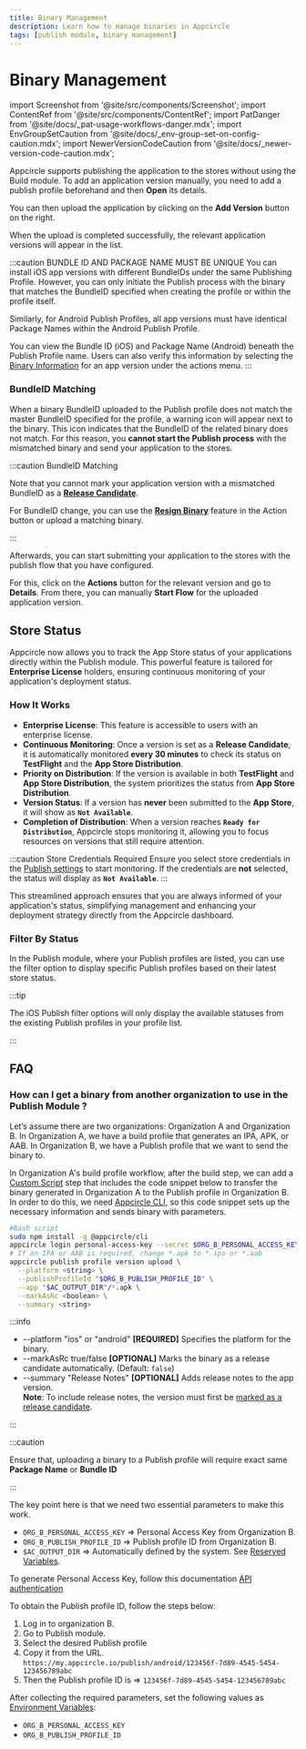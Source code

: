```yaml
---
title: Binary Management
description: Learn how to manage binaries in Appcircle
tags: [publish module, binary management]
---
```


# Binary Management

import Screenshot from '@site/src/components/Screenshot';
import ContentRef from '@site/src/components/ContentRef';
import PatDanger from '@site/docs/\_pat-usage-workflows-danger.mdx';
import EnvGroupSetCaution from '@site/docs/\_env-group-set-on-config-caution.mdx';
import NewerVersionCodeCaution from '@site/docs/\_newer-version-code-caution.mdx';

Appcircle supports publishing the application to the stores without using the Build module. To add an application version manually, you need to add a publish profile beforehand and then **Open** its details.

<Screenshot url='https://cdn.appcircle.io/docs/assets/publish-manuel.png' />

You can then upload the application by clicking on the **Add Version** button on the right.

<Screenshot url='https://cdn.appcircle.io/docs/assets/publish-upload.png' />

When the upload is completed successfully, the relevant application versions will appear in the list.

<Screenshot url='https://cdn.appcircle.io/docs/assets/BE3923-publishBinaryList.png' />

:::caution BUNDLE ID AND PACKAGE NAME MUST BE UNIQUE
You can install iOS app versions with different BundleIDs under the same Publishing Profile. However, you can only initiate the Publish process with the binary that matches the BundleID specified when creating the profile or within the profile itself.

Similarly, for Android Publish Profiles, all app versions must have identical Package Names within the Android Publish Profile.

You can view the Bundle ID (iOS) and Package Name (Android) beneath the Publish Profile name. Users can also verify this information by selecting the [Binary Information](/publish-module/publish-information/binary-information) for an app version under the actions menu.
:::

### BundleID Matching

When a binary BundleID uploaded to the Publish profile does not match the master BundleID specified for the profile, a warning icon will appear next to the binary. This icon indicates that the BundleID of the related binary does not match. For this reason, you **cannot start the Publish process** with the mismatched binary and send your application to the stores.

<Screenshot url='https://cdn.appcircle.io/docs/assets/BE3923-binaryMatch.png' />

:::caution BundleID Matching

Note that you cannot mark your application version with a mismatched BundleID as a [**Release Candidate**](/publish-module/publish-information/marking-release-candidates). 

For BundleID change, you can use the [**Resign Binary**](/publish-module/publish-information/resign-binary) feature in the Action button or upload a matching binary.

:::

Afterwards, you can start submitting your application to the stores with the publish flow that you have configured.

<Screenshot url='https://cdn.appcircle.io/docs/assets/publish-version-list.png' />

For this, click on the **Actions** button for the relevant version and go to **Details**. From there, you can manually **Start Flow** for the uploaded application version.

## Store Status

Appcircle now allows you to track the App Store status of your applications directly within the Publish module. This powerful feature is tailored for **Enterprise License** holders, ensuring continuous monitoring of your application's deployment status.

<Screenshot url='https://cdn.appcircle.io/docs/assets/be-3681-publish-store-status.png' />

### How It Works

- **Enterprise License**: This feature is accessible to users with an enterprise license.
- **Continuous Monitoring**: Once a version is set as a **Release Candidate**, it is automatically monitored **every 30 minutes** to check its status on **TestFlight** and the **App Store Distribution**.
- **Priority on Distribution**: If the version is available in both **TestFlight** and **App Store Distribution**, the system prioritizes the status from **App Store Distribution**.
- **Version Status**: If a version has **never** been submitted to the **App Store**, it will show as **`Not Available`**.
- **Completion of Distribution**: When a version reaches **`Ready for Distribution`**, Appcircle stops monitoring it, allowing you to focus resources on versions that still require attention.

:::caution Store Credentials Required
Ensure you select store credentials in the [Publish settings](/publish-module/publish-settings#store-credentials) to start monitoring. If the credentials are **not** selected, the status will display as **`Not Available`**.
:::

This streamlined approach ensures that you are always informed of your application's status, simplifying management and enhancing your deployment strategy directly from the Appcircle dashboard.

### Filter By Status

In the Publish module, where your Publish profiles are listed, you can use the filter option to display specific Publish profiles based on their latest store status.

<Screenshot url='https://cdn.appcircle.io/docs/assets/BE-3106-publishfilter1.png' />

<Screenshot url='https://cdn.appcircle.io/docs/assets/BE-3106-publishfilter2.png' />

:::tip

The iOS Publish filter options will only display the available statuses from the existing Publish profiles in your profile list.

:::

<Screenshot url='https://cdn.appcircle.io/docs/assets/BE-3106-publishfilter3.png' />

<Screenshot url='https://cdn.appcircle.io/docs/assets/BE-3106-publishfilter4.png' />

## FAQ

### How can I get a binary from another organization to use in the Publish Module ?

Let’s assume there are two organizations: Organization A and Organization B.
In Organization A, we have a build profile that generates an IPA, APK, or AAB.
In Organization B, we have a Publish profile that we want to send the binary to.

In Organization A's build profile workflow, after the build step, we can add a [Custom Script](/workflows/common-workflow-steps/custom-script/) step that includes the code snippet below to transfer the binary generated in Organization A to the Publish profile in Organization B. In order to do this, we need [Appcircle CLI](/appcircle-api-and-cli/cli-authentication), so this code snippet sets up the necessary information and sends binary with parameters.

```bash
#Bash script
sudo npm install -g @appcircle/cli
appcircle login personal-access-key --secret $ORG_B_PERSONAL_ACCESS_KEY
# If an IPA or AAB is required, change *.apk to *.ipa or *.aab
appcircle publish profile version upload \
  --platform <string> \
  --publishProfileId "$ORG_B_PUBLISH_PROFILE_ID" \
  --app "$AC_OUTPUT_DIR"/*.apk \
  --markAsRc <boolean> \
  --summary <string>
```

:::info

- --platform "ios" or "android" **[REQUIRED]** Specifies the platform for the binary.
- --markAsRc true/false  **[OPTIONAL]** Marks the binary as a release candidate automatically. (Default: `false`)
- --summary "Release Notes" **[OPTIONAL]** Adds release notes to the app version.  
  **Note**: To include release notes, the version must first be [marked as a release candidate](/publish-module/publish-information/marking-release-candidates).

:::

:::caution

Ensure that, uploading a binary to a Publish profile will require exact same **Package Name** or **Bundle ID**

:::

<NewerVersionCodeCaution />

The key point here is that we need two essential parameters to make this work.
- `ORG_B_PERSONAL_ACCESS_KEY` => Personal Access Key from Organization B.
- `ORG_B_PUBLISH_PROFILE_ID` => Publish profile ID from Organization B.
- `$AC_OUTPUT_DIR` => Automatically defined by the system. See [Reserved Variables](/environment-variables/appcircle-specific-environment-variables/).

To generate Personal Access Key, follow this documentation [API authentication](/appcircle-api-and-cli/api-authentication/)

To obtain the Publish profile ID, follow the steps below: 
1. Log in to organization B.
2. Go to Publish module.
3. Select the desired Publish profile
4. Copy it from the URL. `https://my.appcircle.io/publish/android/123456f-7d89-4545-5454-123456789abc`
5. Then the Publish profile ID is => `123456f-7d89-4545-5454-123456789abc`

After collecting the required parameters, set the following values as [Environment Variables](/environment-variables/):
- `ORG_B_PERSONAL_ACCESS_KEY`
- `ORG_B_PUBLISH_PROFILE_ID`

<PatDanger />

<EnvGroupSetCaution />